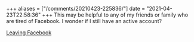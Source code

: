 +++
aliases = ["/comments/20210423-225836/"]
date = "2021-04-23T22:58:36"
+++
This may be helpful to any of my friends or family who are tired of Facebook. I wonder if I still have an active account?

[Leaving Facebook](https://aaronparecki.com/2020/06/14/14/how-to-leave-facebook)

